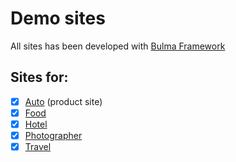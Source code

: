 # Demo sites

All sites has been developed with [Bulma Framework](https://bulma.io)

## Sites for:

- [x] [Auto](https://max131.github.io/demos/auto) (product site)
- [x] [Food](https://max131.github.io/demos/food)
- [x] [Hotel](https://max131.github.io/demos/hotel)
- [x] [Photographer](https://max131.github.io/demos/photo)
- [x] [Travel](https://max131.github.io/demos/travel)
